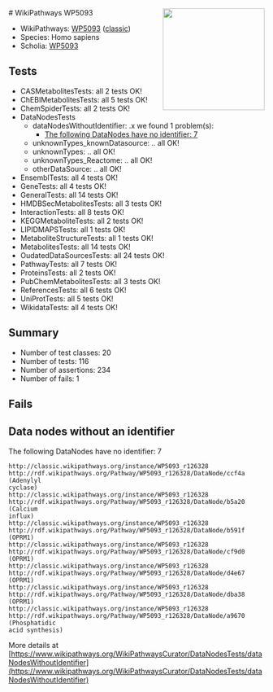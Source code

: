 <img style="float: right; width: 200px" src="https://upload.wikimedia.org/wikipedia/commons/thumb/8/83/Wplogo_with_text_500.png/640px-Wplogo_with_text_500.png" />
# WikiPathways WP5093

* WikiPathways: [WP5093](https://wikipathways.org/pathways/WP5093) ([classic](https://classic.wikipathways.org/instance/WP5093))
* Species: Homo sapiens
* Scholia: [WP5093](https://scholia.toolforge.org/wikipathways/WP5093)
## Tests
* CASMetabolitesTests: all 2 tests OK!
* ChEBIMetabolitesTests: all 5 tests OK!
* ChemSpiderTests: all 2 tests OK!
* DataNodesTests
    * dataNodesWithoutIdentifier: .x we found 1 problem(s):
        * [The following DataNodes have no identifier: 7](#d2d32fa6)
    * unknownTypes_knownDatasource: .. all OK!
    * unknownTypes: .. all OK!
    * unknownTypes_Reactome: .. all OK!
    * otherDataSource: .. all OK!
* EnsemblTests: all 4 tests OK!
* GeneTests: all 4 tests OK!
* GeneralTests: all 14 tests OK!
* HMDBSecMetabolitesTests: all 3 tests OK!
* InteractionTests: all 8 tests OK!
* KEGGMetaboliteTests: all 2 tests OK!
* LIPIDMAPSTests: all 1 tests OK!
* MetaboliteStructureTests: all 1 tests OK!
* MetabolitesTests: all 14 tests OK!
* OudatedDataSourcesTests: all 24 tests OK!
* PathwayTests: all 7 tests OK!
* ProteinsTests: all 2 tests OK!
* PubChemMetabolitesTests: all 3 tests OK!
* ReferencesTests: all 6 tests OK!
* UniProtTests: all 5 tests OK!
* WikidataTests: all 4 tests OK!


## Summary

* Number of test classes: 20
* Number of tests: 116
* Number of assertions: 234
* Number of fails: 1

## Fails

<a name="d2d32fa6" />

## Data nodes without an identifier

The following DataNodes have no identifier: 7
```
http://classic.wikipathways.org/instance/WP5093_r126328 http://rdf.wikipathways.org/Pathway/WP5093_r126328/DataNode/ccf4a (Adenylyl 
cyclase)
http://classic.wikipathways.org/instance/WP5093_r126328 http://rdf.wikipathways.org/Pathway/WP5093_r126328/DataNode/b5a20 (Calcium
influx)
http://classic.wikipathways.org/instance/WP5093_r126328 http://rdf.wikipathways.org/Pathway/WP5093_r126328/DataNode/b591f (OPRM1)
http://classic.wikipathways.org/instance/WP5093_r126328 http://rdf.wikipathways.org/Pathway/WP5093_r126328/DataNode/cf9d0 (OPRM1)
http://classic.wikipathways.org/instance/WP5093_r126328 http://rdf.wikipathways.org/Pathway/WP5093_r126328/DataNode/d4e67 (OPRM1)
http://classic.wikipathways.org/instance/WP5093_r126328 http://rdf.wikipathways.org/Pathway/WP5093_r126328/DataNode/dba38 (OPRM1)
http://classic.wikipathways.org/instance/WP5093_r126328 http://rdf.wikipathways.org/Pathway/WP5093_r126328/DataNode/a9670 (Phosphatidic 
acid synthesis)
```

More details at [https://www.wikipathways.org/WikiPathwaysCurator/DataNodesTests/dataNodesWithoutIdentifier](https://www.wikipathways.org/WikiPathwaysCurator/DataNodesTests/dataNodesWithoutIdentifier)

